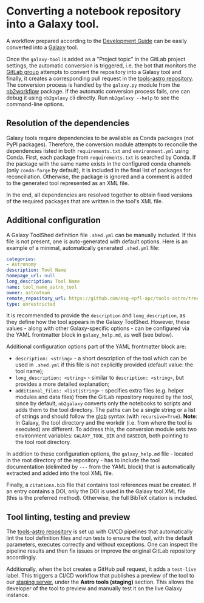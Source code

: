 # Converting a notebook repository into a Galaxy tool.

A workflow prepared according to the [Development Guide](guide-development.md) can be easily converted into a [Galaxy](https://github.com/galaxyproject/galaxy) tool.

Once the `galaxy-tool` is added as a "Project topic" in the GitLab project settings, the automatic conversion is triggered, i.e. the bot that monitors the [GitLab group](https://gitlab.renkulab.io/astronomy/mmoda) attempts to convert the repository into a Galaxy tool and finally, it creates a corresponding pull request in the [tools-astro repository](https://github.com/esg-epfl-apc/tools-astro). The conversion process is handled by the `galaxy.py` module from the [nb2workflow](https://github.com/oda-hub/nb2workflow) package. If the automatic conversion process fails, one can debug it using `nb2galaxy` cli directly. Run `nb2galaxy --help` to see the command-line options.

## Resolution of the dependencies

Galaxy tools require dependencies to be available as Conda packages (not PyPI packages). Therefore, the conversion module attempts to reconcile the dependencies listed in both `requirements.txt` and `environment.yml` using Conda. First, each package from `requirements.txt` is searched by Conda. If the package with the same name exists in the configured conda channels (only `conda-forge` by default), it is included in the final list of packages for reconciliation. Otherwise, the package is ignored and a comment is added to the generated tool represented as an XML file.

In the end, all dependencies are resolved together to obtain fixed versions of the required packages that are written in the tool's XML file.

## Additional configuration

A Galaxy ToolShed definition file `.shed.yml` can be manually included. If this file is not present, one is auto-generated with default options.
Here is an example of a minimal, automatically generated `.shed.yml` file:

```yaml
categories:
- Astronomy
description: Tool Name
homepage_url: null
long_description: Tool Name
name: tool_name_astro_tool
owner: astroteam
remote_repository_url: https://github.com/esg-epfl-apc/tools-astro/tree/main/tools
type: unrestricted
```
It is recommended to provide the `description` and `long_description`, as they define how the tool appears in the Galaxy ToolShed. However, these values - along with other Galaxy-specific options - can be configured via the YAML frontmatter block in `galaxy_help.md`, as well (see below).

Additional configuration options part of the YAML frontmatter block are:
- `description: <string>` - a short description of the tool which can be used in `.shed.yml` if this file is not explicitly provided (default value: the tool name);
- `long_description: <string>` - similar to `description: <string>`, but provides a more detailed explanation;
- `additional_files: <list|string>` - specifies extra files (e.g. helper modules and data files) from the GitLab repository required by the tool, since by default, `nb2galaxy` converts only the notebooks to scripts and adds them to the tool directory. The paths can be a single string or a list of strings and should follow the [glob](https://docs.python.org/3/library/glob.html#glob.glob) syntax (with `recursive=True`). **Note**: In Galaxy, the tool directory and the workdir (i.e. from where the tool is executed) are different. To address this, the conversion module sets two environment variables: `GALAXY_TOOL_DIR` and `BASEDIR`, both pointing to the tool root directory.

In addition to these configuration options, the `galaxy_help.md` file - located in the root directory of the repository - has to include the tool documentation (delimited by `---` from the YAML block) that is automatically extracted and added into the tool XML file.

Finally, a `citations.bib` file that contains tool references must be created. If an entry contains a DOI, only the DOI is used in the Galaxy tool XML file (this is the preferred method). Otherwise, the full BibTeX citation is included.

## Tool linting, testing and preview

The [tools-astro repository](https://github.com/esg-epfl-apc/tools-astro) is set up with CI/CD pipelines that automatically lint the tool definition files and run tests to ensure the tool, with the default parameters, executes correctly and without exceptions. One can inspect the pipeline results and then fix issues or improve the original GitLab repository accordingly.

Additionally, when the bot creates a GitHub pull request, it adds a `test-live` label. This triggers a CI/CD workflow that publishes a preview of the tool to our [staging server](https://galaxy.odahub.fr), under the **Astro tools (staging)** section. This allows the developer of the tool to preview and manually test it on the live Galaxy instance.
